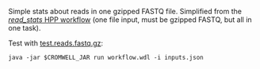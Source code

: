 Simple stats about reads in one gzipped FASTQ file. Simplified from the [*read_stats* HPP workflow](https://github.com/human-pangenomics/hpp_production_workflows/blob/master/QC/wdl/tasks/read_stats.wdl) (one file input, must be gzipped FASTQ, but all in one task).

Test with [test.reads.fastq.gz](test.reads.fastq.gz):

~~~
java -jar $CROMWELL_JAR run workflow.wdl -i inputs.json
~~~
